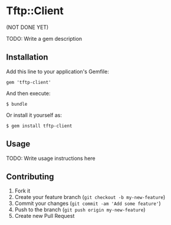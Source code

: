 # Tftp::Client

(NOT DONE YET)

TODO: Write a gem description

## Installation

Add this line to your application's Gemfile:

    gem 'tftp-client'

And then execute:

    $ bundle

Or install it yourself as:

    $ gem install tftp-client

## Usage

TODO: Write usage instructions here

## Contributing

1. Fork it
2. Create your feature branch (`git checkout -b my-new-feature`)
3. Commit your changes (`git commit -am 'Add some feature'`)
4. Push to the branch (`git push origin my-new-feature`)
5. Create new Pull Request
